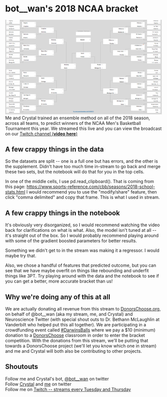 # bot__wan's 2018 NCAA bracket 
![@bot__wan's bracket](Capture.PNG)
Me and Crystal trained an ensemble method on all of the 2018 season, across all teams, to predict winners of the NCAA Men's Basketball Tournament this year. We streamed this live and you can view the broadcast on our [Twitch channel (**video here**)](https://www.twitch.tv/videos/238511605)  
## A few crappy things in the data  
So the datasets are split -- one is a full one but has errors, and the other is the supplement. Didn't have too much time in-stream to go back and merge these two sets, but the notebook will do that for you in the top cells.  

In one of the middle cells, I use pd.read_clipboard(). That is coming from this page: https://www.sports-reference.com/cbb/seasons/2018-school-stats.html 
I would recommend you to use the "modify/share" feature, then click "comma delimited" and copy that frame. This is what I used in stream.  

## A few crappy things in the notebook  
It's obviously very disorganized, so I would recommend watching the video back for clarifications on what is what. Also, the model isn't tuned at all -- it's straight out of the box. So I would probably recommend playing around with some of the gradient boosted parameters for better results.  

Something we didn't get to in the stream was making it a regressor. I would maybe try that.  

Also, we chose a handful of features that predicted outcome, but you can see that we have maybe overfit on things like rebounding and underfit things like 3PT. Try playing around with the data and the notebook to see if you can get a better, more accurate bracket than us!  
## Why we're doing any of this at all  
We are actually donating all revenue from this stream to [DonorsChoose.org](donorschoose.org), on behalf of @bot__wan (aka my stream, me, and Crystal) and Neuroscience Twitter (with special shout outs to Dr. Bethann McLaughlin at Vanderbilt who helped put this all together). We are participating in a crowdfunding event called [#DarwinsBalls](https://twitter.com/hashtag/darwinsballs) where we pay a $10 (minimum) donation to a [DonorsChoose](donorschoose.org) classroom in order to enter the bracket competition. With the donations from this stream, we'll be putting that towards a DonorsChoose project (we'll let you know which one in stream) and me and Crystal will both also be contributing to other projects. 

## Shoutouts  
Follow me and Crystal's bot, [@bot__wan](twitter.com/bot__wan) on twitter  
Follow [Crystal](twitter.com/boozybrain) and [me](twitter.com/nickwan) on twitter   
Follow me on [Twitch -- streams every Tuesday and Thursday](twitch.tv/realnickwan)  
